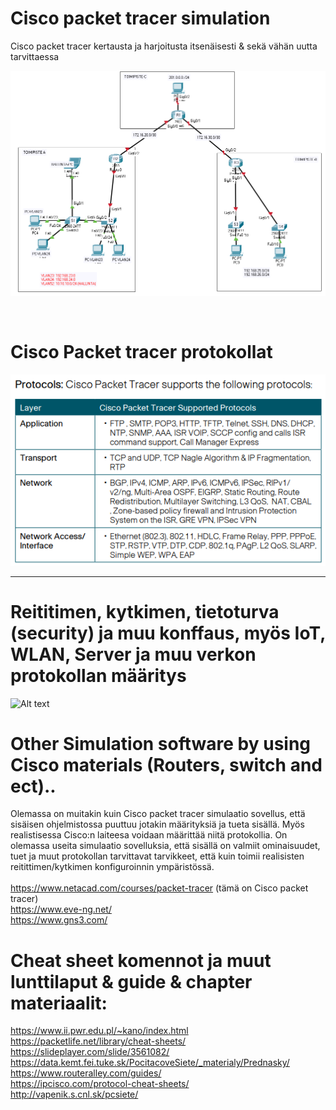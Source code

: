# Cisco packet tracer simulation
Cisco packet tracer kertausta ja harjoitusta itsenäisesti & sekä vähän uutta tarvittaessa <br>

![Alt text](kuvat/CiscoPacketTracer-1.PNG?raw=true "None")

<br>

# Cisco Packet tracer protokollat

![Alt text](kuvat/CPT-protocols.PNG?raw=true "None")


<hr>


# Reititimen, kytkimen, tietoturva (security) ja muu konffaus, myös IoT, WLAN, Server ja muu verkon protokollan määritys

![Alt text](kuvat/IMG_20191101_140519.jpg?raw=true "None")

# Other Simulation software by using Cisco materials (Routers, switch and ect)..

Olemassa on muitakin kuin Cisco packet tracer simulaatio sovellus, että sisäisen ohjelmistossa puuttuu jotakin määrityksiä ja tueta sisällä. Myös realistisessa Cisco:n laiteesa voidaan määrittää niitä protokollia. On olemassa useita simulaatio sovelluksia, että sisällä on valmiit ominaisuudet, tuet ja muut protokollan tarvittavat tarvikkeet, että kuin toimii realisisten reitittimen/kytkimen konfiguroinnin ympäristössä.
<br><br> 
https://www.netacad.com/courses/packet-tracer (tämä on Cisco packet tracer) <br>
https://www.eve-ng.net/ <br>
https://www.gns3.com/<br>

# Cheat sheet komennot ja muut lunttilaput & guide & chapter materiaalit:
https://www.ii.pwr.edu.pl/~kano/index.html <br>
https://packetlife.net/library/cheat-sheets/ <br>
https://slideplayer.com/slide/3561082/ <br>
https://data.kemt.fei.tuke.sk/PocitacoveSiete/_materialy/Prednasky/ <br>
https://www.routeralley.com/guides/ <br>
https://ipcisco.com/protocol-cheat-sheets/ <br>
http://vapenik.s.cnl.sk/pcsiete/ <br>
